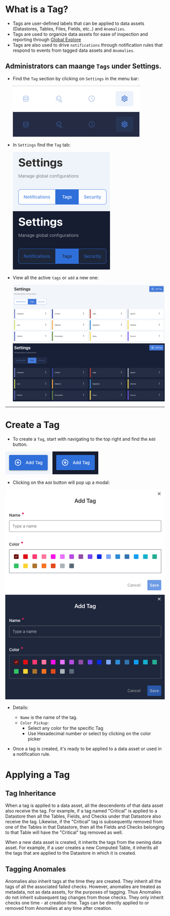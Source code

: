 # What is a Tag?

* Tags are user-defined labels that can be applied to data assets (Datastores, Tables, Files, Fields, etc..) and `Anomalies`.
* Tags are used to organize data assets for ease of inspection and reporting through [Global Explore](/docs/explore/global-explore.md)
* Tags are also used to drive `notifications` through notification rules that respond to events from tagged data assets and `Anomalies`.

Administrators can maange `Tags` under Settings.
---

* Find the `Tag` section by clicking on `Settings` in the menu bar:

  ![Screenshot](../assets/notifications/settings-tab-light.png#only-light)
  ![Screenshot](../assets/notifications/settings-tab-dark.png#only-dark)

* In `Settings` find the `Tag` tab:

  ![Screenshot](../assets/tags/tags-tab-light.png#only-light)
  ![Screenshot](../assets/tags/tags-tab-dark.png#only-dark)

* View all the active `tags` or `add` a new one:

  ![Screenshot](../assets/tags/tags-light.png#only-light)
  ![Screenshot](../assets/tags/tags-dark.png#only-dark)

---

# Create a Tag

* To create a `Tag`, start with navigating to the top right and find the `Add` button.

 ![Screenshot](../assets/tags/add-tag-light.png#only-light)
 ![Screenshot](../assets/tags/add-tag-dark.png#only-dark)

* Clicking on the `Add` button will pop up a modal:

 ![Screenshot](../assets/tags/tag-screen-light.png#only-light)
 ![Screenshot](../assets/tags/tag-screen-dark.png#only-dark)

* Details:
    * `Name` is the name of the tag.
    * `Color Pickup`:
        * Select any color for the specific Tag
        * Use Hexadecimal number or select by clicking on the color picker

* Once a tag is created, it's ready to be applied to a data asset or used in a notification rule.

# Applying a Tag

## Tag Inheritance
When a tag is applied to a data asset, all the descendents of that data asset also receive the tag. For example, if a tag named "Critical" is applied to a Datastore then all the Tables, Fields, and Checks under that Datastore also receive the tag.
Likewise, if the "Critical" tag is subsequently removed from one of the Tables in that Datastore, then all the Fields and Checks belonging to that Table will have the "Critical" tag removed as well.

When a new data asset is created, it inherits the tags from the owning data asset.  For example, if a user creates a new Computed Table, it inherits all the tags that are applied to the Datastore in which it is created.

## Tagging Anomales

Anomalies also inherit tags at the time they are created. They inherit all the tags of all the associated failed checks. However, anomalies are treated as metadata, not as data assets, for the purposes of tagging. Thus Anomalies do not inherit subsequent tag changes from those checks. They only inherit checks one time - at creation time.  Tags can be directly applied to or removed from Anomalies at any time after creation.

